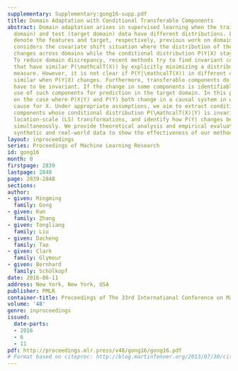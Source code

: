 ```yaml
---
supplementary: Supplementary:gong16-supp.pdf
title: Domain Adaptation with Conditional Transferable Components
abstract: Domain adaptation arises in supervised learning when the training (source
  domain) and test (target domain) data have different distributions. Let X and Y
  denote the features and target, respectively, previous work on domain adaptation
  considers the covariate shift situation where the distribution of the features P(X)
  changes across domains while the conditional distribution P(Y|X) stays the same.
  To reduce domain discrepancy, recent methods try to find invariant components \mathcalT(X)
  that have similar P(\mathcalT(X)) by explicitly minimizing a distribution discrepancy
  measure. However, it is not clear if P(Y|\mathcalT(X)) in different domains is also
  similar when P(Y|X) changes. Furthermore, transferable components do not necessarily
  have to be invariant. If the change in some components is identifiable, we can make
  use of such components for prediction in the target domain. In this paper, we focus
  on the case where P(X|Y) and P(Y) both change in a causal system in which Y is the
  cause for X. Under appropriate assumptions, we aim to extract conditional transferable
  components whose conditional distribution P(\mathcalT(X)|Y) is invariant after proper
  location-scale (LS) transformations, and identify how P(Y) changes between domains
  simultaneously. We provide theoretical analysis and empirical evaluation on both
  synthetic and real-world data to show the effectiveness of our method.
layout: inproceedings
series: Proceedings of Machine Learning Research
id: gong16
month: 0
firstpage: 2839
lastpage: 2848
page: 2839-2848
sections: 
author:
- given: Mingming
  family: Gong
- given: Kun
  family: Zhang
- given: Tongliang
  family: Liu
- given: Dacheng
  family: Tao
- given: Clark
  family: Glymour
- given: Bernhard
  family: Schölkopf
date: 2016-06-11
address: New York, New York, USA
publisher: PMLR
container-title: Proceedings of The 33rd International Conference on Machine Learning
volume: '48'
genre: inproceedings
issued:
  date-parts:
  - 2016
  - 6
  - 11
pdf: http://proceedings.mlr.press/v48/gong16/gong16.pdf
# Format based on citeproc: http://blog.martinfenner.org/2013/07/30/citeproc-yaml-for-bibliographies/
---
```

